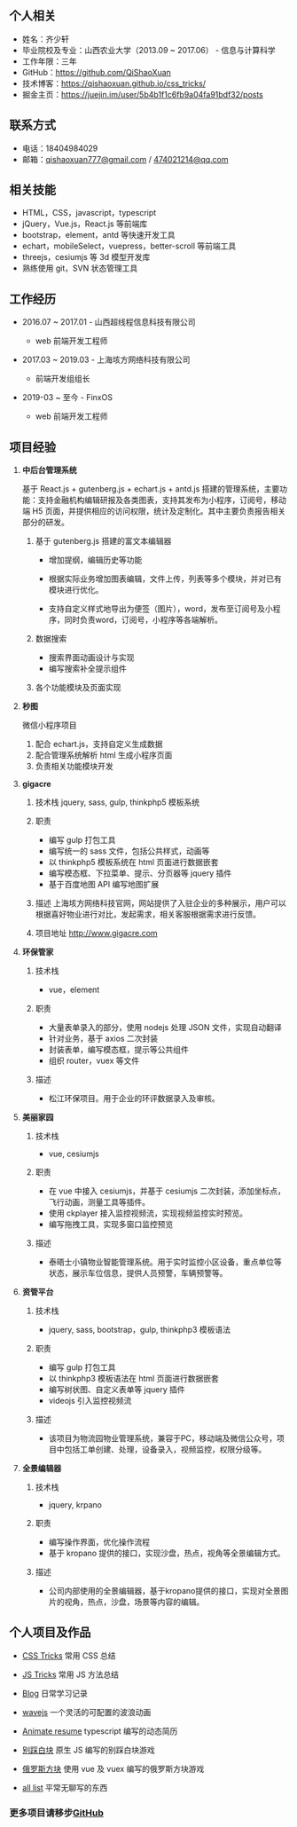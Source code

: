 ## 个人相关

- 姓名：齐少轩
- 毕业院校及专业：山西农业大学（2013.09 ~ 2017.06） - 信息与计算科学
- 工作年限：三年
- GitHub：https://github.com/QiShaoXuan
- 技术博客：https://qishaoxuan.github.io/css_tricks/
- 掘金主页：https://juejin.im/user/5b4b1f1c6fb9a04fa91bdf32/posts
  
## 联系方式

- 电话：18404984029
- 邮箱：qishaoxuan777@gmail.com / 474021214@qq.com

## 相关技能

- HTML，CSS，javascript，typescript
- jQuery，Vue.js，React.js 等前端库
- bootstrap，element，antd 等快速开发工具
- echart，mobileSelect，vuepress，better-scroll 等前端工具
- threejs，cesiumjs 等 3d 模型开发库
- 熟练使用 git，SVN 状态管理工具

## 工作经历

- 2016.07 ~ 2017.01 - 山西超线程信息科技有限公司
  - web 前端开发工程师

- 2017.03 ~ 2019.03 - 上海垓方网络科技有限公司
  - 前端开发组组长
  
- 2019-03 ~ 至今 - FinxOS
  - web 前端开发工程师

## 项目经验

1. **中后台管理系统**

   基于 React.js + gutenberg.js + echart.js + antd.js 搭建的管理系统，主要功能：支持金融机构编辑研报及各类图表，支持其发布为小程序，订阅号，移动端 H5 页面，并提供相应的访问权限，统计及定制化。其中主要负责报告相关部分的研发。

   1. 基于 gutenberg.js 搭建的富文本编辑器

      - 增加提纲，编辑历史等功能

      - 根据实际业务增加图表编辑，文件上传，列表等多个模块，并对已有模块进行优化。
      - 支持自定义样式地导出为便签（图片），word，发布至订阅号及小程序，同时负责word，订阅号，小程序等各端解析。
   
   2. 数据搜索
      - 搜索界面动画设计与实现
      - 编写搜索补全提示组件
   3. 各个功能模块及页面实现
   
2. **秒图**

      微信小程序项目

      1. 配合 echart.js，支持自定义生成数据
      2. 配合管理系统解析 html 生成小程序页面
      3. 负责相关功能模块开发

3. **gigacre**

   1. 技术栈
   jquery, sass, gulp, thinkphp5 模板系统

   2. 职责
      - 编写 gulp 打包工具
      - 编写统一的 sass 文件，包括公共样式，动画等
      - 以 thinkphp5 模板系统在 html 页面进行数据嵌套
      - 编写模态框、下拉菜单、提示、分页器等 jquery 插件
      - 基于百度地图 API 编写地图扩展

   3. 描述
      上海垓方网络科技官网，网站提供了入驻企业的多种展示，用户可以根据喜好物业进行对比，发起需求，相关客服根据需求进行反馈。

   4. 项目地址
      http://www.gigacre.com

4. **环保管家**

   1. 技术栈
      - vue，element

   2. 职责
      - 大量表单录入的部分，使用 nodejs 处理 JSON 文件，实现自动翻译
      - 针对业务，基于 axios 二次封装
      - 封装表单，编写模态框，提示等公共组件
      - 组织 router，vuex 等文件

   3. 描述
      - 松江环保项目。用于企业的环评数据录入及审核。

5. **美丽家园**

   1. 技术栈
      - vue, cesiumjs

   2. 职责
      - 在 vue 中接入 cesiumjs，并基于 cesiumjs 二次封装，添加坐标点，飞行动画，测量工具等插件。
      - 使用 ckplayer 接入监控视频流，实现视频监控实时预览。
      - 编写拖拽工具，实现多窗口监控预览

   3. 描述
      - 泰晤士小镇物业智能管理系统。用于实时监控小区设备，重点单位等状态，展示车位信息，提供人员预警，车辆预警等。


6. **资管平台**

   1. 技术栈
      - jquery, sass, bootstrap，gulp, thinkphp3 模板语法

   2. 职责
      - 编写 gulp 打包工具
      - 以 thinkphp3 模板语法在 html 页面进行数据嵌套
      - 编写树状图、自定义表单等 jquery 插件
      - videojs 引入监控视频流

   3. 描述
      - 该项目为物流园物业管理系统，兼容于PC，移动端及微信公众号，项目中包括工单创建、处理，设备录入，视频监控，权限分级等。

7. **全景编辑器**

   1. 技术栈
      - jquery, krpano

   2. 职责
      - 编写操作界面，优化操作流程
      - 基于 kropano 提供的接口，实现沙盘，热点，视角等全景编辑方式。

   3. 描述
      - 公司内部使用的全景编辑器，基于kropano提供的接口，实现对全景图片的视角，热点，沙盘，场景等内容的编辑。


## 个人项目及作品

- [CSS Tricks](https://qishaoxuan.github.io/css_tricks/)
  常用 CSS 总结

- [JS Tricks](https://qishaoxuan.github.io/js_tricks/)
  常用 JS 方法总结

- [Blog](https://qishaoxuan.github.io/blog/)
  日常学习记录

- [wavejs](https://github.com/QiShaoXuan/wavejs)
  一个灵活的可配置的波浪动画

- [Animate resume](https://github.com/QiShaoXuan/animate_resume_ts)
  typescript 编写的动态简历

- [别踩白块](https://github.com/QiShaoXuan/dont-touch-white)
  原生 JS 编写的别踩白块游戏

- [俄罗斯方块](https://github.com/QiShaoXuan/vue_tetris)
  使用 vue 及 vuex 编写的俄罗斯方块游戏
  
- [all list](https://github.com/QiShaoXuan/qishaoxuan.github.io)
  平常无聊写的东西

### 更多项目请移步[GitHub](https://github.com/QiShaoXuan)
